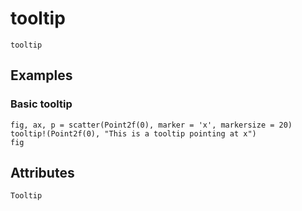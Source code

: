 # tooltip

```@shortdocs; canonical=false
tooltip
```


## Examples

### Basic tooltip

```@figure
fig, ax, p = scatter(Point2f(0), marker = 'x', markersize = 20)
tooltip!(Point2f(0), "This is a tooltip pointing at x")
fig
```

## Attributes

```@attrdocs
Tooltip
```
